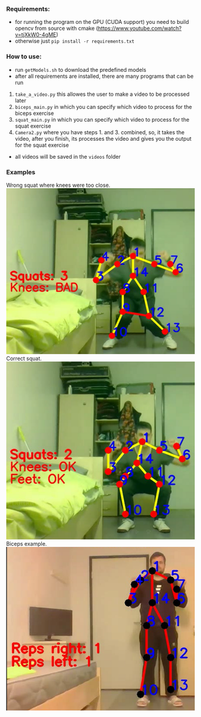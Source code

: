 ### Requirements:
- for running the program on the GPU (CUDA support) you need to build opencv from source with cmake (https://www.youtube.com/watch?v=tjXkW0-4gME)
- otherwise just `pip install -r requirements.txt`


### How to use:
- run `getModels.sh` to download the predefined models
- after all requirements are installed, there are many programs that can be run
1. `take_a_video.py` this allowes the user to make a video to be processed later
2. `biceps_main.py` in which you can specify which video to process for the biceps exercise
3. `squat_main.py` in which you can specify which video to process for the squat exercise
4. `Camera2.py` where you have steps 1. and 3. combined, so, it takes the video, after you finish, its processes the video and gives you the output for the squat exercise
- all videos will be saved in the `videos` folder

### Examples
Wrong squat where knees were too close.
![alt squat wrong](https://github.com/ntomazin/Gym-workout-monitoring-method-using-webcam/blob/main/images/Screenshot_7.png?raw=true|width=300)
Correct squat.
![alt squat right](https://github.com/ntomazin/Gym-workout-monitoring-method-using-webcam/blob/main/images/Screenshot_5.png?raw=true|width=300)
Biceps example.
![alt biceps](https://github.com/ntomazin/Gym-workout-monitoring-method-using-webcam/blob/main/images/Screenshot_3.png?raw=true|width=300)









